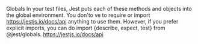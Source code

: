 Globals In your test files, Jest puts each of these methods and objects into the global environment. You don'to ve to require or import https://jestjs.io/docs/api anything to use them. However, if you prefer explicit imports, you can do import {describe, expect, test} from @jest/globals.
https://jestjs.io/docs/api